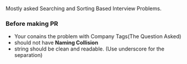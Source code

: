Mostly asked Searching and Sorting Based Interview Problems.

### Before making PR

 - Your *<Filename>* conains the problem with Company Tags(The Question Asked)
 - *<Filename>* should not have **Naming Collision**
 - *<Filename>* string should be clean and readable. (Use underscore for the separation)
